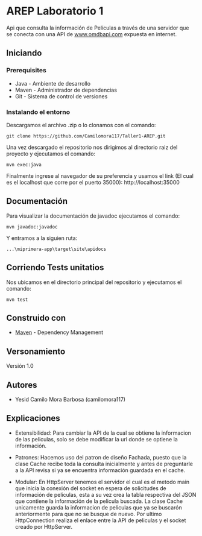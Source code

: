 # AREP Laboratorio 1

Api que consulta la información de Películas a través de una servidor que se conecta con una API de www.omdbapi.com expuesta en internet.

## Iniciando

### Prerequisites

- Java - Ambiente de desarrollo
- Maven - Administrador de dependencias
- Git - Sistema de control de versiones

### Instalando el entorno

Descargamos el archivo .zip o lo clonamos con el comando:

```
git clone https://github.com/Camilomora117/Taller1-AREP.git
```

Una vez descargado el repositorio nos dirigimos al directorio raiz del proyecto y ejecutamos el comando:

```
mvn exec:java
```

Finalmente ingrese al navegador de su preferencia y usamos el link (El cual es el localhost que corre por el puerto 35000):
http://localhost:35000

## Documentación

Para visualizar la documentación de javadoc ejecutamos el comando: 

```
mvn javadoc:javadoc
```

Y entramos a la siguien ruta:

```
...\miprimera-app\target\site\apidocs
```

## Corriendo Tests unitatios

Nos ubicamos en el directorio principal del repositorio y ejecutamos el comando:

```
mvn test
```

## Construido con

* [Maven](https://maven.apache.org/) - Dependency Management

## Versonamiento

Versión 1.0

## Autores

* Yesid Camilo Mora Barbosa (camilomora117)

## Explicaciones

* Extensibilidad: Para cambiar la API de la cual se obtiene la informacion de las peliculas, solo se debe modificar la url donde se optiene la información.

* Patrones: Hacemos uso del patron de diseño Fachada, puesto que la clase Cache recibe toda la consulta inicialmente y antes de preguntarle a la API revisa si ya se encuentra información guardada en el cache.

* Modular: En HttpServer tenemos el servidor el cual es el metodo main que inicia la conexión del socket en espera de solicitudes de información de peliculas, esta a su vez crea la tabla respectiva del JSON que contiene la información de la pelicula buscada. La clase Cache unicamente guarda la informacion de peliculas que ya se buscarón anteriormente para que no se busque de nuevo. Por ultimo HttpConnection realiza el enlace entre la API de peliculas y el socket creado por HttpServer.
